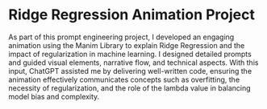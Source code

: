 # Ridge Regression Animation Project

As part of this prompt engineering project, I developed an engaging animation using the Manim Library to explain Ridge Regression and the impact of regularization in machine learning. I designed detailed prompts and guided visual elements, narrative flow, and technical aspects. With this input, ChatGPT assisted me by delivering well-written code, ensuring the animation effectively communicates concepts such as overfitting, the necessity of regularization, and the role of the lambda value in balancing model bias and complexity.

